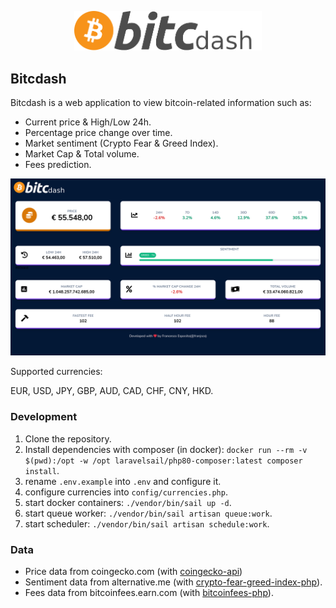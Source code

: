 <p align="center"><img src="logo.svg" width="300"></p>

## Bitcdash

Bitcdash is a web application to view bitcoin-related information such as:

- Current price & High/Low 24h.
- Percentage price change over time.
- Market sentiment (Crypto Fear & Greed Index).
- Market Cap & Total volume. 
- Fees prediction.


<img src="screenshot.png">

Supported currencies:

EUR, USD, JPY, GBP, AUD, CAD, CHF, CNY, HKD.

### Development

1. Clone the repository.
2. Install dependencies with composer (in docker): 
`docker run --rm -v $(pwd):/opt -w /opt laravelsail/php80-composer:latest composer install`.
3. rename `.env.example` into `.env` and configure it.
4. configure currencies into `config/currencies.php`.
5. start docker containers: 
`./vendor/bin/sail up -d`.
6. start queue worker:
`./vendor/bin/sail artisan queue:work`.
7. start scheduler:
`./vendor/bin/sail artisan schedule:work`.


### Data
- Price data from coingecko.com (with [coingecko-api](https://github.com/codenix-sv/coingecko-api))
- Sentiment data from alternative.me (with [crypto-fear-greed-index-php](https://github.com/franjsco/crypto-fear-greed-index-php)).
- Fees data from bitcoinfees.earn.com (with [bitcoinfees-php](https://github.com/franjsco/bitcoinfees-php)).



